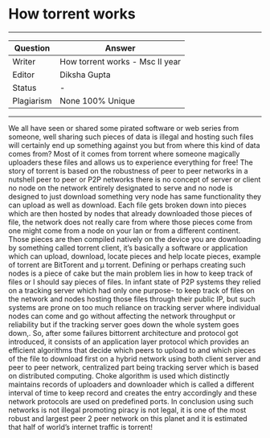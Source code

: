 # How torrent works

---

| Question   | Answer                                                            |
| ---------- | ----------------------------------------------------------------- |
| Writer     | How torrent works - Msc II year                                      |
| Editor     | Diksha Gupta                                                       |
| Status     | -                                                                 |
| Plagiarism | None 100% Unique                                                  |

---
We all have seen or shared some pirated software or web series from someone, well
sharing such pieces of data is illegal and hosting such files will certainly end up something
against you but from where this kind of data comes from? Most of it comes from torrent
where someone magically uploaders these files and allows us to experience everything for
free!
The story of torrent is based on the robustness of peer to peer networks in a nutshell peer
to peer or P2P networks there is no concept of server or client no node on the network
entirely designated to serve and no node is designed to just download something very
node has same functionality they can upload as well as download. Each file gets broken
down into pieces which are then hosted by nodes that already downloaded those pieces of
file, the network does not really care from where those pieces come from one might come
from a node on your lan or from a different continent. Those pieces are then compiled
natively on the device you are downloading by something called torrent client, it’s basically
a software or application which can upload, download, locate pieces and help locate pieces,
example of torrent are BitTorent and μ torrent. Defining or perhaps creating such nodes is
a piece of cake but the main problem lies in how to keep track of files or I should say
pieces of files. In infant state of P2P systems they relied on a tracking server which had only
one purpose- to keep track of files on the network and nodes hosting those files through
their public IP, but such systems are prone on too much reliance on tracking server where
individual nodes can come and go without affecting the network throughput or reliability
but if the tracking server goes down the whole system goes down,.
So, after some failures bittorrent architecture and protocol got introduced, it consists of an
application layer protocol which provides an efficient algorithms that decide which peers to
upload to and which pieces of the file to download first on a hybrid network using both
client server and peer to peer network, centralized part being tracking server which is
based on distributed computing. Choke algorithm is used which distinctly maintains
records of uploaders and downloader which is called a different interval of time to keep
record and creates the entry accordingly and these network protocols are used on
predefined ports.
In conclusion using such networks is not illegal promoting piracy is not legal, it is one of the
most robust and largest peer 2 peer network on this planet and it is estimated that half of
world’s internet traffic is torrent!




